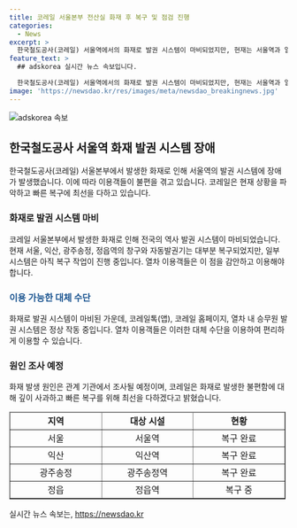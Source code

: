 ```yaml
---
title: 코레일 서울본부 전산실 화재 후 복구 및 점검 진행
categories:
  - News
excerpt: >
  한국철도공사(코레일) 서울역에서의 화재로 발권 시스템이 마비되었지만, 현재는 서울역과 일부 지역의 발권 시스템이 복구됐다. 전산 복구 및 점검 작업이 진행 중이며, 코레일은 사고 원인 조사 후 사과하고 빠른 복구를 약속했다. 현재 코레일톡, 홈페이지, 열차 내 발권 시스템은 정상 작동 중이며, 고객센터는 시스템 복구 후 이용 가능할 것으로 예상된다. (150자)
feature_text: >
  ## adskorea 실시간 뉴스 속보입니다.

  한국철도공사(코레일) 서울역에서의 화재로 발권 시스템이 마비되었지만, 현재는 서울역과 일부 지역의 발권 시스템이 복구됐다. 전산 복구 및 점검 작업이 진행 중이며, 코레일은 사고 원인 조사 후 사과하고 빠른 복구를 약속했다. 현재 코레일톡, 홈페이지, 열차 내 발권 시스템은 정상 작동 중이며, 고객센터는 시스템 복구 후 이용 가능할 것으로 예상된다. (150자)
image: 'https://newsdao.kr/res/images/meta/newsdao_breakingnews.jpg'
---
```


<p><img src="https://newsdao.kr/res/images/meta/newsdao_breakingnews.jpg" alt="adskorea 속보" /></p>

<h2 data-ke-size="size26">한국철도공사 서울역 화재 발권 시스템 장애</h2>

<p data-ke-size="size16">한국철도공사(코레일) 서울본부에서 발생한 화재로 인해 서울역의 발권 시스템에 장애가 발생했습니다. 이에 따라 이용객들이 불편을 겪고 있습니다. 코레일은 현재 상황을 파악하고 빠른 복구에 최선을 다하고 있습니다.</p>

<h3 data-ke-size="size24">화재로 발권 시스템 마비</h3>

<p data-ke-size="size16">코레일 서울본부에서 발생한 화재로 인해 전국의 역사 발권 시스템이 마비되었습니다. 현재 서울, 익산, 광주송정, 정읍역의 창구와 자동발권기는 대부분 복구되었지만, 일부 시스템은 아직 복구 작업이 진행 중입니다. 열차 이용객들은 이 점을 감안하고 이용해야 합니다.</p>

<h3 data-ke-size="size24"><b><span style="color: #1a5490;">이용 가능한 대체 수단</span></b></h3>

<p data-ke-size="size16">화재로 발권 시스템이 마비된 가운데, 코레일톡(앱), 코레일 홈페이지, 열차 내 승무원 발권 시스템은 정상 작동 중입니다. 열차 이용객들은 이러한 대체 수단을 이용하여 편리하게 이용할 수 있습니다.</p>

<h3 data-ke-size="size24">원인 조사 예정</h3>

<p data-ke-size="size16">화재 발생 원인은 관계 기관에서 조사될 예정이며, 코레일은 화재로 발생한 불편함에 대해 깊이 사과하고 빠른 복구를 위해 최선을 다하겠다고 밝혔습니다.</p>

<table border="1" cellpadding="1" cellspacing="1" style="width: 500px;">
    <thead>
        <tr>
            <td style="width: 150px; text-align: center; height: 17px;"><b>지역</b></td>
            <td style="width: 150px; text-align: center; height: 17px;"><b>대상 시설</b></td>
            <td style="width: 150px; text-align: center; height: 17px;"><b>현황</b></td>
        </tr>
    </thead>
    <tbody>
        <tr>
            <td style="text-align: center; height: 17px;">서울</td>
            <td style="text-align: center; height: 17px;">서울역</td>
            <td style="text-align: center; height: 17px;">복구 완료</td>
        </tr>
        <tr>
            <td style="text-align: center; height: 17px;">익산</td>
            <td style="text-align: center; height: 17px;">익산역</td>
            <td style="text-align: center; height: 17px;">복구 완료</td>
        </tr>
        <tr>
            <td style="text-align: center; height: 17px;">광주송정</td>
            <td style="text-align: center; height: 17px;">광주송정역</td>
            <td style="text-align: center; height: 17px;">복구 완료</td>
        </tr>
        <tr>
            <td style="text-align: center; height: 17px;">정읍</td>
            <td style="text-align: center; height: 17px;">정읍역</td>
            <td style="text-align: center; height: 17px;">복구 중</td>
        </tr>
    </tbody>
</table>
실시간 뉴스 속보는, <a href="https://newsdao.kr" rel="dofollow">https://newsdao.kr</a>



